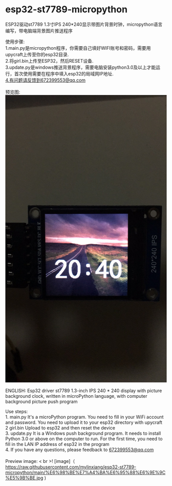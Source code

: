 # esp32-st7789-micropython
ESP32驱动st7789 1.3寸IPS 240*240显示带图片背景时钟，micropython语言编写，带电脑端背景图片推送程序

使用步骤: 
<br>1.main.py是micropython程序，你需要自己填好WIFI账号和密码，需要用upycraft上传至你的esp32目录.
<br>2.将girl.bin上传至ESP32，然后RESET设备.
<br>3.update.py是windows推送背景程序，需要电脑安装python3.0及以上才能运行，首次使用需要在程序中填入esp32的局域网IP地址.
<br>4.有问题请反馈到672399553@qq.com
<br><br>预览图:<br>![image](https://raw.githubusercontent.com/mylinxiang/esp32-st7789-micropython/main/%E6%98%BE%E7%A4%BA%E6%95%88%E6%9E%9C%E5%9B%BE.jpg)


ENGLISH:
Esp32 driver st7789 1.3-inch IPS 240 * 240 display with picture background clock, written in microPython language, with computer background picture push program

Use steps:
<br>1. main.py It's a microPython program. You need to fill in your WiFi account and password. You need to upload it to your esp32 directory with upycraft
<br>2 girl.bin Upload to esp32 and then reset the device
<br>3. update.py It is a Windows push background program. It needs to install Python 3.0 or above on the computer to run. For the first time, you need to fill in the LAN IP address of esp32 in the program
<br>4. If you have any questions, please feedback to 672399553@qq.com
<br><br>Preview image: < br >! [image]（ https://raw.githubusercontent.com/mylinxiang/esp32-st7789-micropython/main/%E6%98%BE%E7%A4%BA%E6%95%88%E6%9E%9C%E5%9B%BE.jpg )

